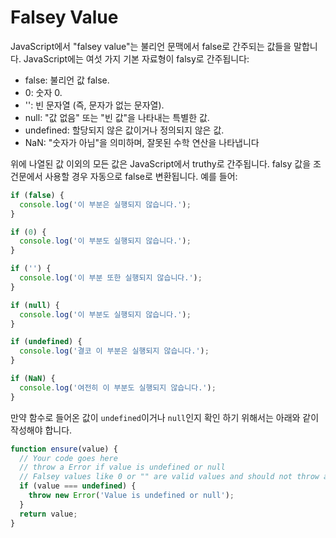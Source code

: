 # Falsey Value

JavaScript에서 "falsey value"는 불리언 문맥에서 false로 간주되는 값들을 말합니다. JavaScript에는 여섯 가지 기본 자료형이 falsy로 간주됩니다:

- false: 불리언 값 false.
- 0: 숫자 0.
- '': 빈 문자열 (즉, 문자가 없는 문자열).
- null: "값 없음" 또는 "빈 값"을 나타내는 특별한 값.
- undefined: 할당되지 않은 값이거나 정의되지 않은 값.
- NaN: "숫자가 아님"을 의미하며, 잘못된 수학 연산을 나타냅니다

위에 나열된 값 이외의 모든 값은 JavaScript에서 truthy로 간주됩니다. falsy 값을 조건문에서 사용할 경우 자동으로 false로 변환됩니다. 예를 들어:

```js
if (false) {
  console.log('이 부분은 실행되지 않습니다.');
}

if (0) {
  console.log('이 부분도 실행되지 않습니다.');
}

if ('') {
  console.log('이 부분 또한 실행되지 않습니다.');
}

if (null) {
  console.log('이 부분도 실행되지 않습니다.');
}

if (undefined) {
  console.log('결코 이 부분은 실행되지 않습니다.');
}

if (NaN) {
  console.log('여전히 이 부분도 실행되지 않습니다.');
}
```

만약 함수로 들어온 값이 `undefined`이거나 `null`인지 확인 하기 위해서는 아래와 같이 작성해야 합니다.

```js
function ensure(value) {
  // Your code goes here
  // throw a Error if value is undefined or null
  // Falsey values like 0 or "" are valid values and should not throw an error
  if (value === undefined) {
    throw new Error('Value is undefined or null');
  }
  return value;
}
```
